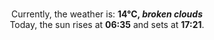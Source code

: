 <p  align="center"><br/>Currently, the weather is: <b> 14°C, <i>broken clouds</i></b></br>Today, the sun rises at <b>06:35</b> and sets at <b>17:21</b>.</p>